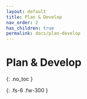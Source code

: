 ```yaml
---
layout: default
title: Plan & Develop
nav_order: 2
has_children: true
permalink: docs/plan-develop
---
```


# Plan & Develop
{: .no_toc }

{: .fs-6 .fw-300 }
